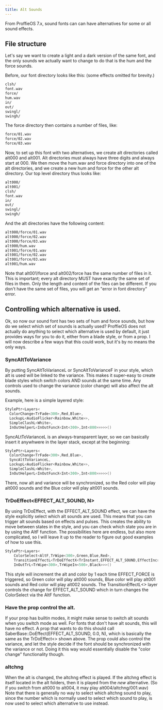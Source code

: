 ```yaml
---
title: Alt Sounds
---
```


From ProffieOS 7.x, sound fonts can can have alternatives for some or all sound effects.

## File structure
Let's say we want to create a light and a dark version of the same font, and the only sounds we actually want to change to do that is the hum and the force sounds.

Before, our font directory looks like this: (some effects omitted for brevity.)
```txt
clsh/
font.wav
force/
hum.wav
in/
out/
swingl/
swingh/
```

The force directory then contains a number of files, like:
```txt
force/01.wav
force/02.wav
force/03.wav
```

Now, to set up this font with two alternatives, we create alt directories called alt000 and alt001. Alt directories must always have three digits and always start at 000. We then move the hum.wav and force directory into one of the alt directories, and we create a new hum and force for the other alt directory. Our top level directory thus looks like:

```txt
alt000/
alt001/
clsh/
font.wav
in/
out/
swingl/
swingh/
```

And the alt directories have the following content:
```txt
alt000/force/01.wav
alt000/force/02.wav
alt000/force/03.wav
alt000/hum.wav
alt001/force/01.wav
alt001/force/02.wav
alt001/force/03.wav
alt001/hum.wav
```

Note that alt001/force and alt002/force has the same number of files in it. This is important; every alt directory MUST have exactly the same set of files in them. Only the length and content of the files can be different. If you don't have the same set of files, you will get an "error in font directory" error.

## Controlling which alternative is used.
Ok, so now our sound font has two sets of hum and force sounds, but how do we select which set of sounds is actually used? ProffieOS does not actually do anything to select which alternative is used by default, it just provides ways for you to do it, either from a blade style, or from a prop. I will now describe a few ways that this could work, but it's by no means the only ways.

### SyncAltToVariance
By putting SyncAltToVarianceL or SyncAltToVarianceF in your style, which alt is used will be linked to the variance. This makes it super-easy to create blade styles which switch colors AND sounds at the same time. Any controls used to change the variance (color change) will also affect the alt sounds.

Example, here is a simple layered style:
```cpp
StylePtr<Layers<
  ColorChange<TrFade<300>,Red,Blue>,
  LockupL<AudioFlicker<Rainbow,White>>,
  SimpleClashL<White>,
  InOutHelperL<InOutFuncX<Int<300>,Int<800>>>>>()
```

SyncALtToVarianceL is an always-transparent layer, so we can basically insert it anywhwere in the layer stack, except at the beginning:

```cpp
StylePtr<Layers<
  ColorChange<TrFade<300>,Red,Blue>,
  SyncAltToVarianceL,
  LockupL<AudioFlicker<Rainbow,White>>,
  SimpleClashL<White>,
  InOutHelperL<InOutFuncX<Int<300>,Int<800>>>>>()
```

There, now alt and variance will be synchronized, so the Red color will play alt000 sounds and the Blue color will play alt001 sounds.

### TrDoEffect<EFFECT_ALT_SOUND, N>
By using TrDoEffect, with the EFFECT_ALT_SOUND effect, we can have the style explicitly select which alt sounds are used. This means that you can trigger alt sounds based on effects and pulses. This creates the ability to move between states in the style, and you can check which state you are in by using the AltF function. The possibilities here are endless, but also more complicated, so I will leave it up to the reader to figure out good examples of how to use this.

```cpp
StylePtr<Layers<
	ColorSelect<AltF,TrWipe<300>,Green,Blue,Red>,
	TransitionEffectL<TrDoEffectX<TrInstant,EFFECT_ALT_SOUND,EffectIncrementF<EFFECT_FORCE,Int<3>>>,EFFECT_FORCE>,
	InOutTrL<TrWipe<300>,TrWipeIn<500>,Black>>>()
```
This style will increment the alt and color by 1 each time EFFECT_FORCE is triggered, so Green color will play alt000 sounds, Blue color will play alt001 sounds and Red color will play alt002 sounds. The TransitionEffectL<> layer controls the change for EFFECT_ALT_SOUND which in turn changes the ColorSelect via the AltF function.

### Have the prop control the alt.
If your prop has builtin modes, it might make sense to switch alt sounds when you switch mode as well. For fonts that don't have alt sounds, this will have no effect. A prop that wants to do this should call SaberBase::DoEffect(EFFECT_ALT_SOUND, 0.0, N), which is basically the same as the TrDoEffect<> shown above. The prop could also control the variance, and let the style decide if the font should be synchronized with the variance or not. Doing it this way would essentially disable the "color change" functionality though.

### altchng
When the alt is changed, the altchng effect is played. If the altchng effect is itself located in the alt folders, then it is played from the *new* alternative. (So if you switch from alt000 to alt004, it may play alt004/altchng/001.wav) Note that there is generally no way to select which altchng sound to play, since the number which is normally used to select which sound to play, is now used to select which alternative to use instead.
